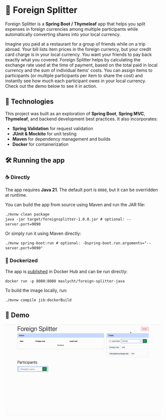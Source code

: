# 🧮 Foreign Splitter


Foreign Splitter is a **Spring Boot / Thymeleaf** app that helps you split expenses in foreign currencies among multiple
participants while automatically converting shares into your local currency.

Imagine you paid at a restaurant for a group of friends while on a trip abroad. Your bill lists item prices in the 
foreign currency, but your credit card charge is in your local currency. You want your friends to pay back exactly what 
you covered. Foreign Splitter helps by calculating the exchange rate used at the time of payment, based on the total 
paid in local currency and the sum of individual items' costs. You can assign items to participants (or multiple 
participants per item to share the cost) and instantly see how much each participant owes in your local currency.  
Check out the demo below to see it in action.

## 🚀 Technologies

This project was built as an exploration of **Spring Boot**, **Spring MVC**, **Thymeleaf**, and backend development best
practices. It also incorporates:

- **Spring Validation** for request validation  
- **JUnit & Mockito** for unit testing  
- **Maven** for dependency management and builds  
- **Docker** for containerization

## 🛠 Running the app

### ☕️ Directly

The app requires **Java 21**. The default port is `8080`, but it can be overridden at runtime.

You can build the app from source using Maven and run the JAR file:

```shell
./mvnw clean package
java -jar target/foreignsplitter-1.0.0.jar # optional: --server.port=9090
```

Or simply run it using Maven directly:

```shell
./mvnw spring-boot:run # optional: -Dspring-boot.run.arguments="--server.port=9090"
```

### 🐳 Dockerized

The app is [published](https://hub.docker.com/r/maslycht/foreign-splitter-java) in Docker Hub and can be run directly:

```shell
docker run -p 8080:8080 maslycht/foreign-splitter-java
```

To build the image locally, run:

```shell
./mvnw compile jib:dockerBuild
```

## 🎥 Demo

![Demo](assets/foreign-splitter-demo.gif)
